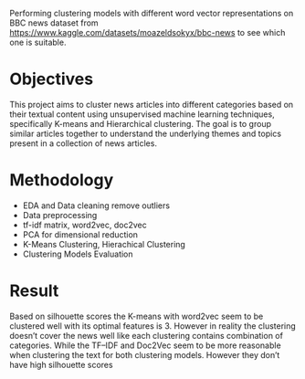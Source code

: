 Performing clustering models with different word vector representations on BBC news dataset from https://www.kaggle.com/datasets/moazeldsokyx/bbc-news
to see which one is suitable.

# Objectives
This project aims to cluster news articles into different categories 
based on their textual content using unsupervised machine learning 
techniques, specifically K-means and Hierarchical clustering. The goal 
is to group similar articles together to understand the underlying 
themes and topics present in a collection of news articles.

# Methodology
* EDA and Data cleaning remove outliers
* Data preprocessing
* tf-idf matrix, word2vec, doc2vec
* PCA for dimensional reduction 
* K-Means Clustering, Hierachical Clustering
* Clustering Models Evaluation
  
# Result
Based on silhouette scores the K-means with word2vec seem to be clustered 
well with its optimal features is 3. However in reality the clustering doesn’t cover 
the news well like each clustering contains combination of categories. While the 
TF–IDF and Doc2Vec seem to be more reasonable when clustering the text for 
both clustering models. However they don’t have high silhouette scores
